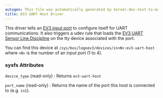 ```yaml
---
autogen: This file was automatically generated by kernel-doc-text-to-markdown.py
title: EV3 UART Host Driver
---
```


This driver tells an [EV3 input port] to configure itself for UART
communications. It also triggers a udev rule that loads the [EV3 UART Sensor
Line Discipline] on the tty device associated with the port.

You can find this device at `/sys/bus/legoev3/devices/in<N>:ev3-uart-host`
where `<N>` is the number of an input port (1 to 4).

### sysfs Attributes

`device_type` (read-only)
: Returns `ev3-uart-host`

`port_name` (read-only)
: Returns the name of the port this host is connected to (e.g. `in1`).

[EV3 input port]: ../ev3-input-port
[EV3 UART Sensor Line Discipline]: ../legoev3-uart
